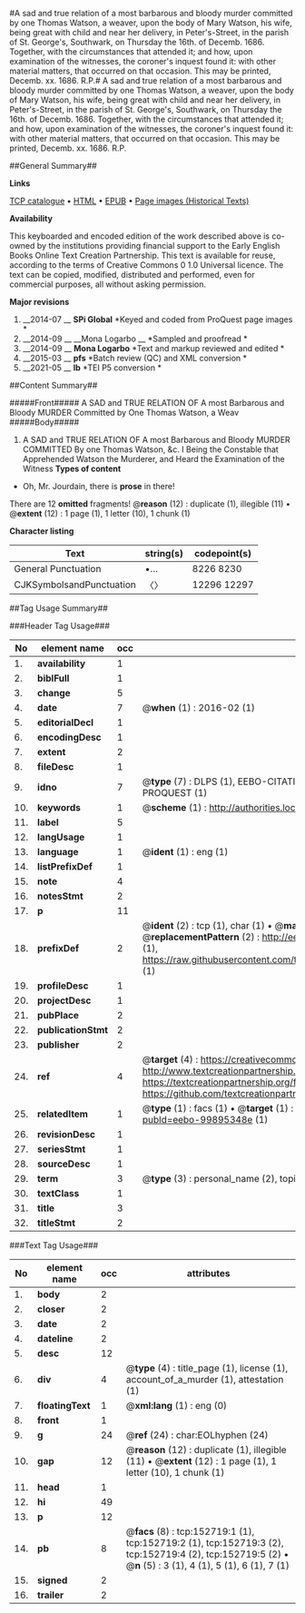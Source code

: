 #A sad and true relation of a most barbarous and bloody murder committed by one Thomas Watson, a weaver, upon the body of Mary Watson, his wife, being great with child and near her delivery, in Peter's-Street, in the parish of St. George's, Southwark, on Thursday the 16th. of Decemb. 1686. Together, with the circumstances that attended it; and how, upon examination of the witnesses, the coroner's inquest found it: with other material matters, that occurred on that occasion. This may be printed, Decemb. xx. 1686. R.P.#
A sad and true relation of a most barbarous and bloody murder committed by one Thomas Watson, a weaver, upon the body of Mary Watson, his wife, being great with child and near her delivery, in Peter's-Street, in the parish of St. George's, Southwark, on Thursday the 16th. of Decemb. 1686. Together, with the circumstances that attended it; and how, upon examination of the witnesses, the coroner's inquest found it: with other material matters, that occurred on that occasion. This may be printed, Decemb. xx. 1686. R.P.

##General Summary##

**Links**

[TCP catalogue](http://www.ota.ox.ac.uk/tcp/)  • 
[HTML](http://tei.it.ox.ac.uk/tcp/Texts-HTML/free/A92/A92888.html)  • 
[EPUB](http://tei.it.ox.ac.uk/tcp/Texts-EPUB/free/A92/A92888.epub) • 
[Page images (Historical Texts)](https://historicaltexts.jisc.ac.uk/eebo-99895348e)

**Availability**

This keyboarded and encoded edition of the work described above is co-owned by the
    institutions providing financial support to the Early English Books Online Text Creation
    Partnership. This text is available for reuse, according to the terms of  Creative Commons 0 1.0 Universal
    licence. The text can be copied, modified, distributed and performed, even for commercial
    purposes, all without asking permission.

**Major revisions**

1. __2014-07 __ __SPi Global__ *Keyed and coded from ProQuest page images *
1. __2014-09 __ __Mona Logarbo __ *Sampled and proofread *
1. __2014-09 __ __Mona Logarbo__ *Text and markup reviewed and edited *
1. __2015-03 __ __pfs__ *Batch review (QC) and XML conversion *
1. __2021-05 __ __lb__ *TEI P5 conversion *

##Content Summary##

#####Front#####
A SAD and TRUE RELATION OF A most Barbarous and Bloody MURDER Committed by One Thomas Watson, a Weav
#####Body#####

1. A SAD and TRUE RELATION OF A most Barbarous and Bloody MURDER COMMITTED By one Thomas Watson, &c.
I Being the Constable that Apprehended Watson the Murderer, and Heard the Examination of the Witness
**Types of content**

  * Oh, Mr. Jourdain, there is **prose** in there!

There are 12 **omitted** fragments! 
 @__reason__ (12) : duplicate (1), illegible (11)  •  @__extent__ (12) : 1 page (1), 1 letter (10), 1 chunk (1)

**Character listing**


|Text|string(s)|codepoint(s)|
|---|---|---|
|General Punctuation|•…|8226 8230|
|CJKSymbolsandPunctuation|〈〉|12296 12297|

##Tag Usage Summary##

###Header Tag Usage###

|No|element name|occ|attributes|
|---|---|---|---|
|1.|__availability__|1||
|2.|__biblFull__|1||
|3.|__change__|5||
|4.|__date__|7| @__when__ (1) : 2016-02 (1)|
|5.|__editorialDecl__|1||
|6.|__encodingDesc__|1||
|7.|__extent__|2||
|8.|__fileDesc__|1||
|9.|__idno__|7| @__type__ (7) : DLPS (1), EEBO-CITATION (1), VID (1), EEBO-PROQUEST (1), STC (2), PROQUEST (1)|
|10.|__keywords__|1| @__scheme__ (1) : http://authorities.loc.gov/ (1)|
|11.|__label__|5||
|12.|__langUsage__|1||
|13.|__language__|1| @__ident__ (1) : eng (1)|
|14.|__listPrefixDef__|1||
|15.|__note__|4||
|16.|__notesStmt__|2||
|17.|__p__|11||
|18.|__prefixDef__|2| @__ident__ (2) : tcp (1), char (1)  •  @__matchPattern__ (2) : ([0-9\-]+):([0-9IVX]+) (1), (.+) (1)  •  @__replacementPattern__ (2) : http://eebo.chadwyck.com/downloadtiff?vid=$1&page=$2 (1), https://raw.githubusercontent.com/textcreationpartnership/Texts/master/tcpchars.xml#$1 (1)|
|19.|__profileDesc__|1||
|20.|__projectDesc__|1||
|21.|__pubPlace__|2||
|22.|__publicationStmt__|2||
|23.|__publisher__|2||
|24.|__ref__|4| @__target__ (4) : https://creativecommons.org/publicdomain/zero/1.0/ (1), http://www.textcreationpartnership.org/docs/. (1), https://textcreationpartnership.org/faq/#faq05 (1), https://github.com/textcreationpartnership (1)|
|25.|__relatedItem__|1| @__type__ (1) : facs (1)  •  @__target__ (1) : https://data.historicaltexts.jisc.ac.uk/view?pubId=eebo-99895348e (1)|
|26.|__revisionDesc__|1||
|27.|__seriesStmt__|1||
|28.|__sourceDesc__|1||
|29.|__term__|3| @__type__ (3) : personal_name (2), topical_term (1)|
|30.|__textClass__|1||
|31.|__title__|3||
|32.|__titleStmt__|2||


###Text Tag Usage###

|No|element name|occ|attributes|
|---|---|---|---|
|1.|__body__|2||
|2.|__closer__|2||
|3.|__date__|2||
|4.|__dateline__|2||
|5.|__desc__|12||
|6.|__div__|4| @__type__ (4) : title_page (1), license (1), account_of_a_murder (1), attestation (1)|
|7.|__floatingText__|1| @__xml:lang__ (1) : eng (0)|
|8.|__front__|1||
|9.|__g__|24| @__ref__ (24) : char:EOLhyphen (24)|
|10.|__gap__|12| @__reason__ (12) : duplicate (1), illegible (11)  •  @__extent__ (12) : 1 page (1), 1 letter (10), 1 chunk (1)|
|11.|__head__|1||
|12.|__hi__|49||
|13.|__p__|12||
|14.|__pb__|8| @__facs__ (8) : tcp:152719:1 (1), tcp:152719:2 (1), tcp:152719:3 (2), tcp:152719:4 (2), tcp:152719:5 (2)  •  @__n__ (5) : 3 (1), 4 (1), 5 (1), 6 (1), 7 (1)|
|15.|__signed__|2||
|16.|__trailer__|2||
